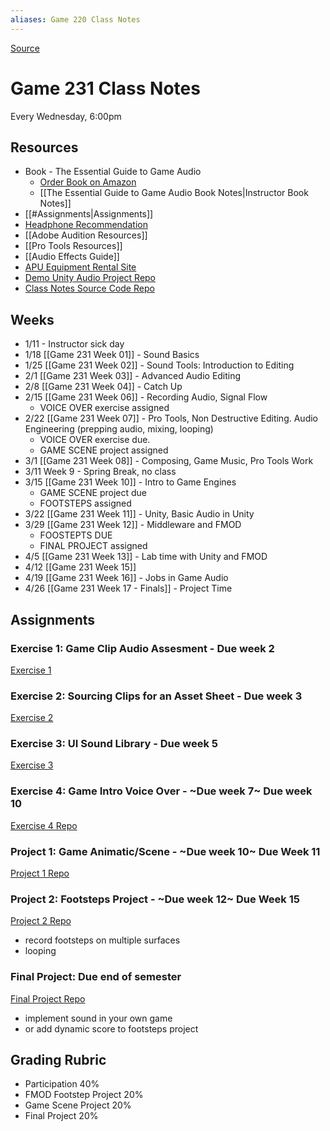 ```yaml
---
aliases: Game 220 Class Notes
---
```

[Source](https://github.com/nharsch/Game-220)

# Game 231 Class Notes
Every Wednesday, 6:00pm

## Resources
- Book - The Essential Guide to Game Audio
	- [Order Book on Amazon](https://www.amazon.com/Essential-Guide-Game-Audio-Practice/dp/041570670X/ref=sr_1_1?crid=3IGE5UH8X6O3G&keywords=the+essential+guide+to+game+audio&qid=1642484714&sprefix=the+essential+guide+to+game+aud%2Caps%2C199&sr=8-1)
	- [[The Essential Guide to Game Audio Book Notes|Instructor Book Notes]]
- [[#Assignments|Assignments]]
- [Headphone Recommendation](https://www.amazon.com/Audio-Technica-ATH-M20x-Professional-Monitor-Headphones/dp/B00HVLUR18/ref=sr_1_4?crid=2C2M7AJUMIX7&keywords=audio+technica&qid=1642132525&sprefix=audio+technica%2Caps%2C312&sr=8-4)
- [[Adobe Audition Resources]]
- [[Pro Tools Resources]]
- [[Audio Effects Guide]]
- [APU Equipment Rental Site](https://www.apu.edu/vpa/cinematicarts/equipmentfacilities)
- [Demo Unity Audio Project Repo](https://github.com/APUGames/game-220-unity-audio-intro)
- [Class Notes Source Code Repo](https://github.com/nharsch/Game-231)

## Weeks
- 1/11  - Instructor sick day
- 1/18 [[Game 231 Week 01]] - Sound Basics
- 1/25 [[Game 231 Week 02]] - Sound Tools: Introduction to Editing
- 2/1 [[Game 231 Week 03]] - Advanced Audio Editing
- 2/8 [[Game 231 Week 04]] - Catch Up
- 2/15 [[Game 231 Week 06]] - Recording Audio, Signal Flow
	- VOICE OVER exercise assigned
- 2/22 [[Game 231 Week 07]] - Pro Tools, Non Destructive Editing. Audio Engineering (prepping audio, mixing, looping)
	- VOICE OVER exercise due. 
	- GAME SCENE project assigned
- 3/1 [[Game 231 Week 08]] - Composing, Game Music, Pro Tools Work
- 3/11 Week 9 - Spring Break, no class
- 3/15 [[Game 231 Week 10]] - Intro to Game Engines
	- GAME SCENE project due
	- FOOTSTEPS assigned
- 3/22 [[Game 231 Week 11]] - Unity, Basic Audio in Unity
- 3/29 [[Game 231 Week 12]] - Middleware and FMOD
	- FOOSTEPTS DUE
	- FINAL PROJECT assigned
- 4/5 [[Game 231 Week 13]] - Lab time with Unity and FMOD 
- 4/12 [[Game 231 Week 15]]
- 4/19  [[Game 231 Week 16]] - Jobs in Game Audio
- 4/26 [[Game 231 Week 17 - Finals]] - Project Time

## Assignments
### Exercise 1: Game Clip Audio Assesment - Due week 2 
[Exercise 1](https://canvas.apu.edu/courses/45722/assignments/798498)

### Exercise 2: Sourcing Clips for an Asset Sheet - Due week 3
[Exercise 2](https://canvas.apu.edu/courses/45722/assignments/798500)

### Exercise 3: UI Sound Library  - Due week 5
[Exercise 3](https://canvas.apu.edu/courses/45722/assignments/798501)
 
### Exercise 4: Game Intro Voice Over - ~Due week 7~ Due week 10
[Exercise 4 Repo](https://github.com/APUGames/Game-220-Exercise-4)

### Project 1: Game Animatic/Scene - ~Due week 10~ Due Week 11
[Project 1 Repo](https://github.com/APUGames/Game-220-Project-1)

### Project 2: Footsteps Project - ~Due week 12~ Due Week 15
[Project 2 Repo](https://github.com/APUGames/Game-220-Project-2-Footsteps)
  - record footsteps on multiple surfaces
  - looping
  
### Final Project: Due end of semester
[Final Project Repo](https://github.com/APUGames/Game-220-Final-Project)
- implement sound in your own game
- or add dynamic score to footsteps project

## Grading Rubric
- Participation 40%
- FMOD Footstep Project 20%
- Game Scene Project 20%
- Final Project 20%
